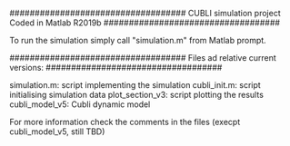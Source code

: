 ###################################
CUBLI simulation project
Coded in Matlab R2019b
###################################


To run the simulation simply call "simulation.m" from Matlab prompt.

###################################
Files ad relative current versions:
###################################


simulation.m: script implementing the simulation
cubli_init.m: script initialising simulation data
plot_section_v3: script plotting the results
cubli_model_v5: Cubli dynamic model


For more information check the comments in the files (execpt cubli_model_v5, still TBD)
